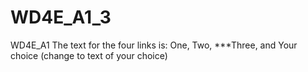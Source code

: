 # WD4E_A1_3
WD4E_A1 The text for the four links is: One, Two, ***Three, and Your choice (change to text of your choice)
